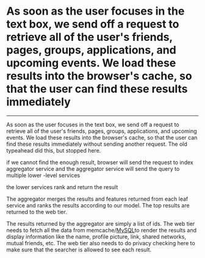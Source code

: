 # As soon as the user focuses in the text box, we send off a request to retrieve all of the user's friends, pages, groups, applications, and upcoming events. We load these results into the browser's cache, so that the user can find these results immediately



---

As soon as the user focuses in the text box, we send off a request to retrieve all of the user's friends, pages, groups, applications, and upcoming events. We load these results into the browser's cache, so that the user can find these results immediately without sending another request. The old typeahead did this, but stopped here.





if we cannot find the enough result, browser will send the request to index aggregator service and the aggregator service will send the query to multiple lower -level services



the lower services rank and return the result





The aggregator merges the results and features returned from each leaf service and ranks the results according to our model. The top results are returned to the web tier.





The results returned by the aggregator are simply a list of ids. The web tier needs to fetch all the data from memcache/[MySQL](http://www.facebook.com/MySQLatFacebook)to render the results and display information like the name, profile picture, link, shared networks, mutual friends, etc. The web tier also needs to do privacy checking here to make sure that the searcher is allowed to see each result.




